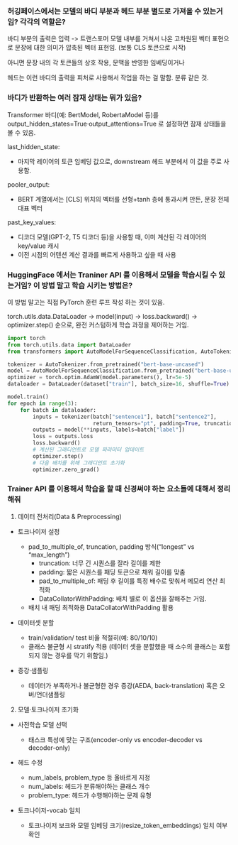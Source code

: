 ### 허깅페이스에서는 모델의 바디 부분과 헤드 부분 별도로 가져올 수 있는거임? 각각의 역할은?

바디 부분의 출력은 입력 -> 트랜스포머 모델 내부를 거쳐서 나온 고차원된 벡터 표현으로 문장에 대한 의미가 압축된 벡터 표현임. (보통 CLS 토큰으로 시작)

아니면 문장 내의 각 토큰들의 상호 작용, 문맥을 반영한 임베딩이거나 

헤드는 이런 바디의 출력을 피처로 사용해서 작업을 하는 걸 말함. 분류 같은 것. 


### 바디가 반환하는 여러 잠재 상태는 뭐가 있음? 

Transformer 바디(예: BertModel, RobertaModel 등)를 output_hidden_states=True·output_attentions=True 로 설정하면 잠재 상태들을 볼 수 있음. 

last_hidden_state: 
- 마지막 레이어의 토큰 임베딩 값으로, downstream 헤드 부분에서 이 값을 주로 사용함. 

pooler_output: 
- BERT 계열에서는 \[CLS] 위치의 벡터를 선형+tanh 층에 통과시켜 만든, 문장 전체 대표 벡터

past_key_values: 
- 디코더 모델(GPT-2, T5 디코더 등)을 사용할 때, 이미 계산된 각 레이어의 key/value 캐시
- 이전 시점의 어텐션 계산 결과를 빠르게 사용하고 싶을 때 사용 


### HuggingFace 에서는 Traniner API 를 이용해서 모델을 학습시킬 수 있는거임? 이 방법 말고 학습 시키는 방법은? 

이 방법 말고는 직접 PyTorch 훈련 루프 작성 하는 것이 있음. 

torch.utils.data.DataLoader → model(input) → loss.backward() → optimizer.step() 순으로, 완전 커스텀하게 학습 과정을 제어하는 거임. 

```python
import torch
from torch.utils.data import DataLoader
from transformers import AutoModelForSequenceClassification, AutoTokenizer

tokenizer = AutoTokenizer.from_pretrained("bert-base-uncased")
model = AutoModelForSequenceClassification.from_pretrained("bert-base-uncased")
optimizer = torch.optim.AdamW(model.parameters(), lr=5e-5)
dataloader = DataLoader(dataset["train"], batch_size=16, shuffle=True)

model.train()
for epoch in range(3):
    for batch in dataloader:
        inputs = tokenizer(batch["sentence1"], batch["sentence2"],
                           return_tensors="pt", padding=True, truncation=True)
        outputs = model(**inputs, labels=batch["label"])
        loss = outputs.loss
        loss.backward()
        # 계산된 그래디언트로 모델 파라미터 업데이트
        optimizer.step()
        # 다음 배치를 위해 그래디언트 초기화
        optimizer.zero_grad()
```


### Trainer API 를 이용해서 학습을 할 때 신경써야 하는 요소들에 대해서 정리해줘

1) 데이터 전처리(Data & Preprocessing)
- 토크나이저 설정
    - pad_to_multiple_of, truncation, padding 방식(“longest” vs “max_length”)
        - truncation: 너무 긴 시퀀스를 잘라 길이를 제한
        - padding: 짧은 시퀀스를 패딩 토큰으로 채워 길이를 맞춤 
        - pad_to_multiple_of: 패딩 후 길이를 특정 배수로 맞춰서 메모리 연산 최적화 
        - DataCollatorWithPadding: 배치 별로 이 옵션을 잘해주는 거임. 
    - 배치 내 패딩 최적화용 DataCollatorWithPadding 활용

- 데이터셋 분할
    - train/validation/ test 비율 적절히(예: 80/10/10)
    - 클래스 불균형 시 stratify 적용 (데이터 셋을 분할했을 때 소수의 클래스는 포함되지 않는 경우를 막기 위함임.)

- 증강·샘플링
    - 데이터가 부족하거나 불균형한 경우 증강(AEDA, back-translation) 혹은 오버/언더샘플링


2. 모델·토크나이저 초기화
- 사전학습 모델 선택
    - 태스크 특성에 맞는 구조(encoder-only vs encoder-decoder vs decoder-only)
- 헤드 수정
    - num_labels, problem_type 등 올바르게 지정
    - num_labels: 헤드가 분류해야하는 클래스 개수 
    - problem_type: 헤드가 수행해야하는 문제 유형 

- 토크나이저-vocab 일치
    - 토크나이저 보크와 모델 임베딩 크기(resize_token_embeddings) 일치 여부 확인